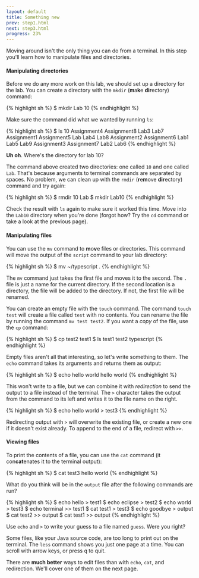 ```yaml
---
layout: default
title: Something new
prev: step1.html
next: step3.html
progress: 23%
---
```


Moving around isn't the only thing you can do from a terminal. In this step you'll learn how to manipulate files and directories.

#### Manipulating directories

Before we do any more work on this lab, we should set up a directory for the lab. You can create a directory with the `mkdir` (**m**a**k**e **dir**ectory) command:

{% highlight sh %}
$ mkdir Lab 10
{% endhighlight %}

Make sure the command did what we wanted by running `ls`:

{% highlight sh %}
$ ls
10              Assignment4     Assignment8     Lab3     Lab7
Assignment1     Assignment5     Lab             Lab4     Lab8
Assignment2     Assignment6     Lab1            Lab5     Lab9
Assignment3     Assignment7     Lab2            Lab6
{% endhighlight %}

**Uh oh**. Where's the directory for lab 10?

The command above created two directories: one called `10` and one called `Lab`. That's because arguments to terminal commands are separated by spaces. No problem, we can clean up with the `rmdir` (**r**e**m**ove **dir**ectory) command and try again:

{% highlight sh %}
$ rmdir 10 Lab
$ mkdir Lab10
{% endhighlight %}

Check the result with `ls` again to make sure it worked this time. Move into the `Lab10` directory when you're done (forgot how? Try the `cd` command or take a look at the previous page).

#### Manipulating files

You can use the `mv` command to **m**o**v**e files or directories. This command will move the output of the `script` command to your lab directory:

{% highlight sh %}
$ mv ~/typescript .
{% endhighlight %}

The `mv` command just takes the first file and moves it to the second. The `.` file is just a name for the current directory. If the second location is a directory, the file will be added to the directory. If not, the first file will be renamed.

You can create an empty file with the `touch` command. The command `touch test` will create a file called `test` with no contents. You can rename the file by running the command `mv test test2`. If you want a *copy* of the file, use the `cp` command:

{% highlight sh %}
$ cp test2 test1
$ ls
test1   test2   typescript
{% endhighlight %}

Empty files aren't all that interesting, so let's write something to them. The `echo` command takes its arguments and returns them as output:

{% highlight sh %}
$ echo hello world
hello world
{% endhighlight %}

This won't write to a file, but we can combine it with *redirection* to send the output to a file instead of the terminal. The `>` character takes the output from the command to its left and writes it to the file name on the right.

{% highlight sh %}
$ echo hello world > test3
{% endhighlight %}

Redirecting output with `>` will overwrite the existing file, or create a new one if it doesn't exist already. To append to the end of a file, redirect with `>>`.

#### Viewing files

To print the contents of a file, you can use the `cat` command (it con**cat**enates it to the terminal output):

{% highlight sh %}
$ cat test3
hello world
{% endhighlight %}

What do you think will be in the `output` file after the following commands are run?

{% highlight sh %}
$ echo hello > test1
$ echo eclipse > test2
$ echo world > test3
$ echo terminal >> test1
$ cat test1 > test3
$ echo goodbye > output
$ cat test2 >> output
$ cat test1 >> output
{% endhighlight %}

Use `echo` and `>` to write your guess to a file named `guess`. Were you right?

Some files, like your Java source code, are too long to print out on the terminal. The `less` command shows you just one page at a time. You can scroll with arrow keys, or press <kbd>q</kbd> to quit.

There are **much better** ways to edit files than with `echo`, `cat`, and redirection. We'll cover one of them on the next page.
